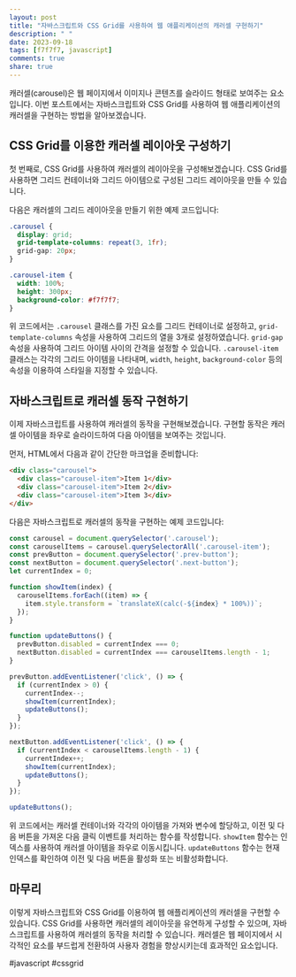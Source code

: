 ```yaml
---
layout: post
title: "자바스크립트와 CSS Grid를 사용하여 웹 애플리케이션의 캐러셀 구현하기"
description: " "
date: 2023-09-18
tags: [f7f7f7, javascript]
comments: true
share: true
---
```


캐러셀(carousel)은 웹 페이지에서 이미지나 콘텐츠를 슬라이드 형태로 보여주는 요소입니다. 이번 포스트에서는 자바스크립트와 CSS Grid를 사용하여 웹 애플리케이션의 캐러셀을 구현하는 방법을 알아보겠습니다.

## CSS Grid를 이용한 캐러셀 레이아웃 구성하기

첫 번째로, CSS Grid를 사용하여 캐러셀의 레이아웃을 구성해보겠습니다. CSS Grid를 사용하면 그리드 컨테이너와 그리드 아이템으로 구성된 그리드 레이아웃을 만들 수 있습니다.

다음은 캐러셀의 그리드 레이아웃을 만들기 위한 예제 코드입니다:

```css
.carousel {
  display: grid;
  grid-template-columns: repeat(3, 1fr);
  grid-gap: 20px;
}

.carousel-item {
  width: 100%;
  height: 300px;
  background-color: #f7f7f7;
}
```

위 코드에서는 `.carousel` 클래스를 가진 요소를 그리드 컨테이너로 설정하고, `grid-template-columns` 속성을 사용하여 그리드의 열을 3개로 설정하였습니다. `grid-gap` 속성을 사용하여 그리드 아이템 사이의 간격을 설정할 수 있습니다. `.carousel-item` 클래스는 각각의 그리드 아이템을 나타내며, `width`, `height`, `background-color` 등의 속성을 이용하여 스타일을 지정할 수 있습니다.

## 자바스크립트로 캐러셀 동작 구현하기

이제 자바스크립트를 사용하여 캐러셀의 동작을 구현해보겠습니다. 구현할 동작은 캐러셀 아이템을 좌우로 슬라이드하여 다음 아이템을 보여주는 것입니다.

먼저, HTML에서 다음과 같이 간단한 마크업을 준비합니다:

```html
<div class="carousel">
  <div class="carousel-item">Item 1</div>
  <div class="carousel-item">Item 2</div>
  <div class="carousel-item">Item 3</div>
</div>
```

다음은 자바스크립트로 캐러셀의 동작을 구현하는 예제 코드입니다:

```javascript
const carousel = document.querySelector('.carousel');
const carouselItems = carousel.querySelectorAll('.carousel-item');
const prevButton = document.querySelector('.prev-button');
const nextButton = document.querySelector('.next-button');
let currentIndex = 0;

function showItem(index) {
  carouselItems.forEach((item) => {
    item.style.transform = `translateX(calc(-${index} * 100%))`;
  });
}

function updateButtons() {
  prevButton.disabled = currentIndex === 0;
  nextButton.disabled = currentIndex === carouselItems.length - 1;
}

prevButton.addEventListener('click', () => {
  if (currentIndex > 0) {
    currentIndex--;
    showItem(currentIndex);
    updateButtons();
  }
});

nextButton.addEventListener('click', () => {
  if (currentIndex < carouselItems.length - 1) {
    currentIndex++;
    showItem(currentIndex);
    updateButtons();
  }
});

updateButtons();
```

위 코드에서는 캐러셀 컨테이너와 각각의 아이템을 가져와 변수에 할당하고, 이전 및 다음 버튼을 가져온 다음 클릭 이벤트를 처리하는 함수를 작성합니다. `showItem` 함수는 인덱스를 사용하여 캐러셀 아이템을 좌우로 이동시킵니다. `updateButtons` 함수는 현재 인덱스를 확인하여 이전 및 다음 버튼을 활성화 또는 비활성화합니다.

## 마무리

이렇게 자바스크립트와 CSS Grid를 이용하여 웹 애플리케이션의 캐러셀을 구현할 수 있습니다. CSS Grid를 사용하면 캐러셀의 레이아웃을 유연하게 구성할 수 있으며, 자바스크립트를 사용하여 캐러셀의 동작을 처리할 수 있습니다. 캐러셀은 웹 페이지에서 시각적인 요소를 부드럽게 전환하여 사용자 경험을 향상시키는데 효과적인 요소입니다.

#javascript #cssgrid